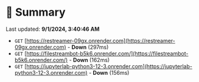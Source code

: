 # 📖 Summary
Last updated: **9/1/2024, 3:40:46 AM**

- `GET` [https://restreamer-09gx.onrender.com](https://restreamer-09gx.onrender.com) - **Down** (297ms)
- `GET` [https://filestreambot-b5k6.onrender.com/](https://filestreambot-b5k6.onrender.com/) - **Down** (162ms)
- `GET` [https://jupyterlab-python3-12-3.onrender.com](https://jupyterlab-python3-12-3.onrender.com) - **Down** (156ms)
